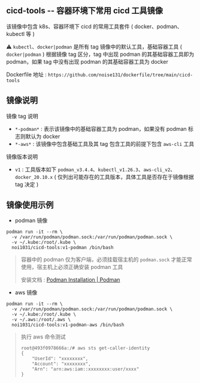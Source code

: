 ## cicd-tools -- 容器环境下常用 cicd 工具镜像

该镜像中包含 k8s、容器环境下 cicd 的常用工具套件 ( docker、podman、kubectl 等 )

:warning: `kubectl`、`docker|podman` 是所有 tag 镜像中的默认工具，基础容器工具 ( `docker|podman` ) 根据镜像 tag 区分，tag 中出现 podman 的其基础容器工具即为 podman，如果 tag 中没有出现 podman 的其基础容器工具为 docker 

Dockerfile 地址 : `https://github.com/noise131/dockerfile/tree/main/cicd-tools` 

## 镜像说明

镜像 tag 说明

- `*-podman*` : 表示该镜像中的基础容器工具为 podman，如果没有 podman 标志则默认为 docker
- `*-aws*` : 该镜像中包含基础工具及其 tag 包含工具的前提下包含 `aws-cli` 工具

镜像版本说明

- `v1` : 工具版本如下 `podman_v3.4.4`、`kubectl_v1.26.3`、`aws-cli_v2`、`docker_20.10.x` ( 仅列出可能存在的工具版本，具体工具是否存在于镜像根据 tag 决定 )

## 镜像使用示例

- podman 镜像

```shell
podman run -it --rm \
  -v /var/run/podman/podman.sock:/var/run/podman/podman.sock \
  -v ~/.kube:/root/.kube \
  noi1031/cicd-tools:v1-podman /bin/bash
```

> 容器中的 podman 仅为客户端，必须挂载宿主机的 `podman.sock` 才能正常使用，宿主机上必须正确安装 podman 工具
>
> 安装文档 : [Podman Installation | Podman](https://podman.io/docs/installation#linux-distributions)

- aws 镜像

```shell
podman run -it --rm \
  -v /var/run/podman/podman.sock:/var/run/podman/podman.sock \
  -v ~/.kube:/root/.kube \
  -v ~/.aws:/root/.aws \
  noi1031/cicd-tools:v1-podman-aws /bin/bash
```

> 执行 aws 命令测试
>
> ```shell
> root@493f0978666a:/# aws sts get-caller-identity
> {
>     "UserId": "xxxxxxxx",
>     "Account": "xxxxxxxx",
>     "Arn": "arn:aws:iam::xxxxxxxx:user/xxxx"
> }
> ```

